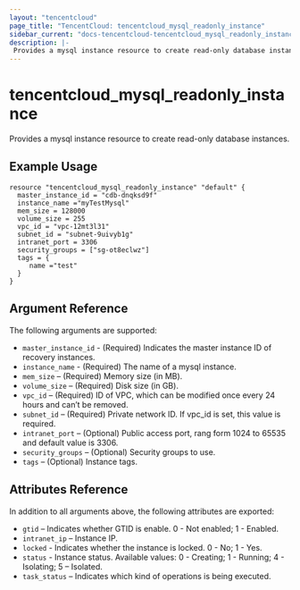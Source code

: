 ```yaml
---
layout: "tencentcloud"
page_title: "TencentCloud: tencentcloud_mysql_readonly_instance"
sidebar_current: "docs-tencentcloud-tencentcloud_mysql_readonly_instance"
description: |-
 Provides a mysql instance resource to create read-only database instances.
---
```


# tencentcloud_mysql_readonly_instance

Provides a mysql instance resource to create read-only database instances.


## Example Usage

```hcl
resource "tencentcloud_mysql_readonly_instance" "default" {
  master_instance_id = "cdb-dnqksd9f"
  instance_name ="myTestMysql"
  mem_size = 128000 
  volume_size = 255
  vpc_id = "vpc-12mt3l31"
  subnet_id = "subnet-9uivyb1g"
  intranet_port = 3306
  security_groups = ["sg-ot8eclwz"]
  tags = {
     name ="test"
  }
}

```
## Argument Reference

The following arguments are supported:

- `master_instance_id` - (Required) Indicates the master instance ID of recovery instances. 
- `instance_name` - (Required) The name of a mysql instance.
- `mem_size` – (Required) Memory size (in MB).
- `volume_size` – (Required) Disk size (in GB).
- `vpc_id` – (Required) ID of VPC, which can be modified once every 24 hours and can’t be removed.
- `subnet_id` – (Required) Private network ID. If vpc_id is set, this value is required.
- `intranet_port` – (Optional) Public access port, rang form 1024 to 65535 and default value is 3306.
- `security_groups` – (Optional) Security groups to use.
- `tags` – (Optional) Instance tags.


## Attributes Reference

In addition to all arguments above, the following attributes are exported:

- `gtid` – Indicates whether GTID is enable. 0 - Not enabled; 1 - Enabled.  
- `intranet_ip` – Instance IP.
- `locked` - Indicates whether the instance is locked. 0 - No; 1 - Yes.
- `status` - Instance status. Available values: 0 - Creating; 1 - Running; 4 - Isolating; 5 – Isolated. 
- `task_status` – Indicates which kind of operations is being executed.